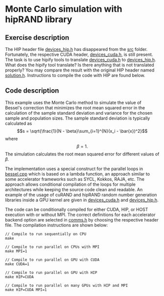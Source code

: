 # Monte Carlo simulation with hipRAND library

## Exercise description

The HIP header file [devices_hip.h](src/devices_hip.h) has disappeared from the [src](src/) folder. Fortunately, the respective CUDA header, [devices_cuda.h](src/devices_cuda.h), is still present. The task is to use hipify tools to translate [devices_cuda.h](src/devices_cuda.h) to [devices_hip.h](src/devices_hip.h). What does the hipify tool translate? Is there anything that is not translated properly? You may compare the result with the original HIP header named [solution.h](src/solution.h). Instructions to compile the code with HIP are found below. 

## Code description

This example uses the Monte Carlo method to simulate the value of Bessel's correction that minimizes the root mean squared error in the calculation of the sample standard deviation and variance for the chosen sample and population sizes. The sample standard deviation is typically calculated as $$s = \sqrt{\frac{1}{N - \beta}\sum_{i=1}^{N}(x_i - \bar{x})^2}$$ where $$\beta = 1.$$ The simulation calculates the root mean squared error for different values of $\beta$.

The implementation uses a special construct for the parallel loops in [bessel.cpp](src/bessel.cpp) which is based on a lambda function, an approach similar to some accelerator frameworks such as SYCL, Kokkos, RAJA, etc. The approach allows conditional compilation of the loops for multiple architectures while keeping the source code clean and readable. An example of the usage of cuRAND and hipRAND random number generation libraries inside a GPU kernel are given in [devices_cuda.h](src/devices_cuda.h) and [devices_hip.h](src/devices_hip.h).

The code can be conditionally compiled for either CUDA, HIP, or HOST execution with or without MPI. The correct definitions for each accelerator backend option are selected in [comms.h](src/comms.h) by choosing the respective header file. The compilation instructions are shown below:

```
// Compile to run sequentially on CPU
make

// Compile to run parallel on CPUs with MPI
make MPI=1

// Compile to run parallel on GPU with CUDA
make CUDA=1

// Compile to run parallel on GPU with HIP
make HIP=CUDA

// Compile to run parallel on many GPUs with HIP and MPI
make HIP=CUDA MPI=1

```
